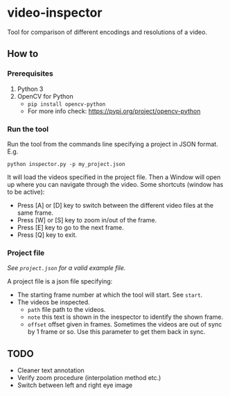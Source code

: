 # video-inspector
Tool for comparison of different encodings and resolutions of a video.

## How to

### Prerequisites

1. Python 3
2. OpenCV for Python
    * `pip install opencv-python`
    * For more info check: https://pypi.org/project/opencv-python

### Run the tool

Run the tool from the commands line specifying a project in JSON format. E.g.
```
python inspector.py -p my_project.json
```

It will load the videos specified in the project file. Then a Window will open up where you can navigate through the video. Some shortcuts (window has to be active):
* Press [A] or [D] key to switch between the different video files at the same frame.
* Press [W] or [S] key to zoom in/out of the frame.
* Press [E] key to go to the next frame.
* Press [Q] key to exit.

### Project file

*See `project.json` for a valid example file.*

A project file is a json file specifying:
* The starting frame number at which the tool will start. See `start`.
* The videos be inspected.
    * `path` file path to the videos.
    * `note` this text is shown in the inespector to identify the shown frame.
    * `offset` offset given in frames. Sometimes the videos are out of sync by 1 frame or so. Use this parameter to get them back in sync.

## TODO

* Cleaner text annotation
* Verify zoom procedure (interpolation method etc.)
* Switch between left and right eye image
